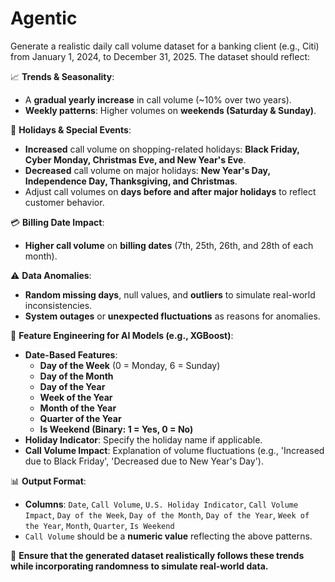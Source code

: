 # Agentic

Generate a realistic daily call volume dataset for a banking client (e.g., Citi) from January 1, 2024, to December 31, 2025. The dataset should reflect:

📈 **Trends & Seasonality**:
- A **gradual yearly increase** in call volume (~10% over two years).
- **Weekly patterns**: Higher volumes on **weekends (Saturday & Sunday)**.
  
📅 **Holidays & Special Events**:
- **Increased** call volume on shopping-related holidays: **Black Friday, Cyber Monday, Christmas Eve, and New Year's Eve**.
- **Decreased** call volume on major holidays: **New Year's Day, Independence Day, Thanksgiving, and Christmas**.
- Adjust call volumes on **days before and after major holidays** to reflect customer behavior.

💳 **Billing Date Impact**:
- **Higher call volume** on **billing dates** (7th, 25th, 26th, and 28th of each month).

⚠ **Data Anomalies**:
- **Random missing days**, null values, and **outliers** to simulate real-world inconsistencies.
- **System outages** or **unexpected fluctuations** as reasons for anomalies.

🎯 **Feature Engineering for AI Models (e.g., XGBoost)**:
- **Date-Based Features**:
  - **Day of the Week** (0 = Monday, 6 = Sunday)
  - **Day of the Month**
  - **Day of the Year**
  - **Week of the Year**
  - **Month of the Year**
  - **Quarter of the Year**
  - **Is Weekend (Binary: 1 = Yes, 0 = No)**
- **Holiday Indicator**: Specify the holiday name if applicable.
- **Call Volume Impact**: Explanation of volume fluctuations (e.g., 'Increased due to Black Friday', 'Decreased due to New Year's Day').

📊 **Output Format**:
- **Columns**: `Date`, `Call Volume`, `U.S. Holiday Indicator`, `Call Volume Impact`, `Day of the Week`, `Day of the Month`, `Day of the Year`, `Week of the Year`, `Month`, `Quarter`, `Is Weekend`
- `Call Volume` should be a **numeric value** reflecting the above patterns.

📌 **Ensure that the generated dataset realistically follows these trends while incorporating randomness to simulate real-world data.**
